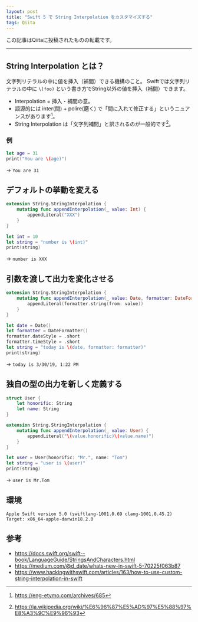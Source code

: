 ```yaml
---
layout: post
title: "Swift 5 で String Interpolation をカスタマイズする"
tags: Qiita
---
```

この記事はQiitaに投稿されたものの転載です。

---

## String Interpolation とは？

文字列リテラルの中に値を挿入（補間）できる機構のこと。
Swiftでは文字列リテラルの中に `\(foo)` という書き方でString以外の値を挿入（補間）できます。

* Interpolation = 挿入・補間の意。
* 語源的には inter(間) + polire(磨く) で「間に入れて修正する」というニュアンスがあります[^2]。
* String Interpolation は「文字列補間」と訳されるのが一般的です[^1]。


### 例

```swift
let age = 31
print("You are \(age)")
```

-> `You are 31`


## デフォルトの挙動を変える
```swift
extension String.StringInterpolation {
    mutating func appendInterpolation(_ value: Int) {
        appendLiteral("XXX")
    }
}

let int = 10
let string = "number is \(int)"
print(string)
```

-> `number is XXX`


## 引数を渡して出力を変化させる
```swift
extension String.StringInterpolation {
    mutating func appendInterpolation(_ value: Date, formatter: DateFormatter) {
        appendLiteral(formatter.string(from: value))
    }
}

let date = Date()
let formatter = DateFormatter()
formatter.dateStyle = .short
formatter.timeStyle = .short
let string = "today is \(date, formatter: formatter)"
print(string)
```

-> `today is 3/30/19, 1:22 PM`


## 独自の型の出力を新しく定義する

```swift
struct User {
    let honorific: String
    let name: String
}

extension String.StringInterpolation {
    mutating func appendInterpolation(_ value: User) {
        appendLiteral("\(value.honorific)\(value.name)")
    }
}

let user = User(honorific: "Mr.", name: "Tom")
let string = "user is \(user)"
print(string)
```

-> `user is Mr.Tom`


## 環境
```
Apple Swift version 5.0 (swiftlang-1001.0.69 clang-1001.0.45.2)
Target: x86_64-apple-darwin18.2.0
```

## 参考
- https://docs.swift.org/swift--book/LanguageGuide/StringsAndCharacters.html 
- https://medium.com/@d_date/whats-new-in-swift-5-70225f063b87
- https://www.hackingwithswift.com/articles/163/how-to-use-custom-string-interpolation-in-swift 

[^1]: https://ja.wikipedia.org/wiki/%E6%96%87%E5%AD%97%E5%88%97%E8%A3%9C%E9%96%93
[^2]: https://eng-etymo.com/archives/685
